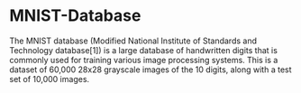 # MNIST-Database
The MNIST database (Modified National Institute of Standards and Technology database[1]) is a large database of handwritten digits that is commonly used for training various image processing systems. This is a dataset of 60,000 28x28 grayscale images of the 10 digits, along with a test set of 10,000 images.



